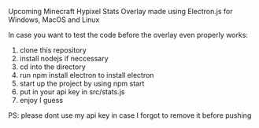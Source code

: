 Upcoming Minecraft Hypixel Stats Overlay made using Electron.js for Windows, MacOS and Linux

In case you want to test the code before the overlay even properly works:
1. clone this repository
2. install nodejs if neccessary
3. cd into the directory
4. run npm install electron to install electron
5. start up the project by using npm start
6. put in your api key in src/stats.js
7. enjoy I guess

PS: please dont use my api key in case I forgot to remove it before pushing